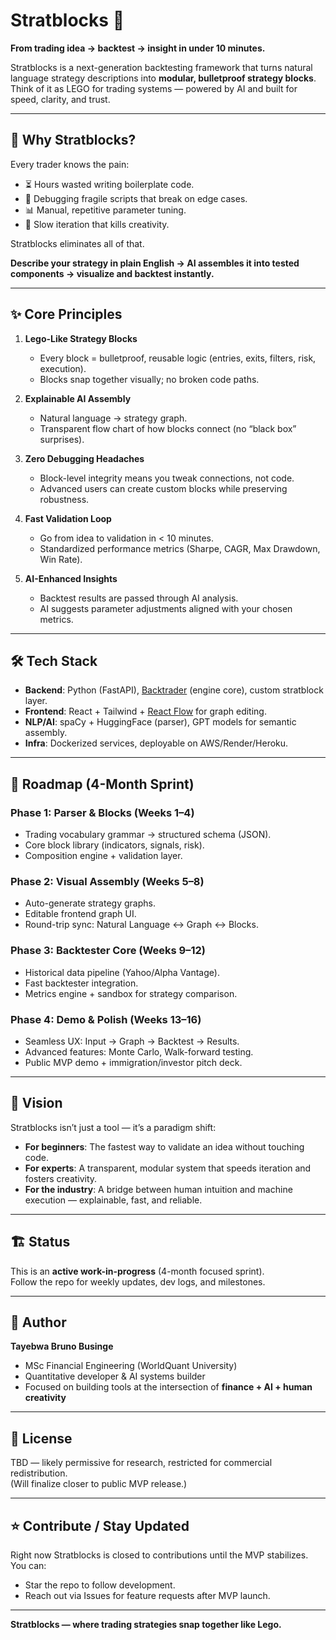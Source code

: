 # Stratblocks 🧩

**From trading idea → backtest → insight in under 10 minutes.**

Stratblocks is a next-generation backtesting framework that turns natural language strategy descriptions into **modular, bulletproof strategy blocks**. Think of it as LEGO for trading systems — powered by AI and built for speed, clarity, and trust.

---

## 🚀 Why Stratblocks?

Every trader knows the pain:

- ⏳ Hours wasted writing boilerplate code.
- 🐛 Debugging fragile scripts that break on edge cases.
- 📊 Manual, repetitive parameter tuning.
- 🤯 Slow iteration that kills creativity.

Stratblocks eliminates all of that.

**Describe your strategy in plain English → AI assembles it into tested components → visualize and backtest instantly.**

---

## ✨ Core Principles

1. **Lego-Like Strategy Blocks**  
   - Every block = bulletproof, reusable logic (entries, exits, filters, risk, execution).  
   - Blocks snap together visually; no broken code paths.

2. **Explainable AI Assembly**  
   - Natural language → strategy graph.  
   - Transparent flow chart of how blocks connect (no “black box” surprises).

3. **Zero Debugging Headaches**  
   - Block-level integrity means you tweak connections, not code.  
   - Advanced users can create custom blocks while preserving robustness.

4. **Fast Validation Loop**  
   - Go from idea to validation in < 10 minutes.  
   - Standardized performance metrics (Sharpe, CAGR, Max Drawdown, Win Rate).  

5. **AI-Enhanced Insights**  
   - Backtest results are passed through AI analysis.  
   - AI suggests parameter adjustments aligned with your chosen metrics.

---

## 🛠 Tech Stack

- **Backend**: Python (FastAPI), [Backtrader](https://www.backtrader.com/) (engine core), custom stratblock layer.  
- **Frontend**: React + Tailwind + [React Flow](https://reactflow.dev/) for graph editing.  
- **NLP/AI**: spaCy + HuggingFace (parser), GPT models for semantic assembly.  
- **Infra**: Dockerized services, deployable on AWS/Render/Heroku.  

---

## 📅 Roadmap (4-Month Sprint)

### Phase 1: Parser & Blocks (Weeks 1–4)
- Trading vocabulary grammar → structured schema (JSON).  
- Core block library (indicators, signals, risk).  
- Composition engine + validation layer.  

### Phase 2: Visual Assembly (Weeks 5–8)
- Auto-generate strategy graphs.  
- Editable frontend graph UI.  
- Round-trip sync: Natural Language ↔ Graph ↔ Blocks.  

### Phase 3: Backtester Core (Weeks 9–12)
- Historical data pipeline (Yahoo/Alpha Vantage).  
- Fast backtester integration.  
- Metrics engine + sandbox for strategy comparison.  

### Phase 4: Demo & Polish (Weeks 13–16)
- Seamless UX: Input → Graph → Backtest → Results.  
- Advanced features: Monte Carlo, Walk-forward testing.  
- Public MVP demo + immigration/investor pitch deck.  

---

## 🔮 Vision

Stratblocks isn’t just a tool — it’s a paradigm shift:

- **For beginners**: The fastest way to validate an idea without touching code.  
- **For experts**: A transparent, modular system that speeds iteration and fosters creativity.  
- **For the industry**: A bridge between human intuition and machine execution — explainable, fast, and reliable.  

---

## 🏗 Status

This is an **active work-in-progress** (4-month focused sprint).  
Follow the repo for weekly updates, dev logs, and milestones.  

---

## 👤 Author

**Tayebwa Bruno Businge**  
- MSc Financial Engineering (WorldQuant University)  
- Quantitative developer & AI systems builder  
- Focused on building tools at the intersection of **finance + AI + human creativity**

---

## 📜 License

TBD — likely permissive for research, restricted for commercial redistribution.  
(Will finalize closer to public MVP release.)

---

## ⭐ Contribute / Stay Updated

Right now Stratblocks is closed to contributions until the MVP stabilizes.  
You can:  
- Star the repo to follow development.  
- Reach out via Issues for feature requests after MVP launch.  

---

**Stratblocks — where trading strategies snap together like Lego.**
